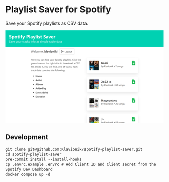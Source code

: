 # Playlist Saver for Spotify

Save your Spotify playlists as CSV data.

![Playlists](./screenshots/playlists.png)

## Development
```shell
git clone git@github.com:Klavionik/spotify-playlist-saver.git
cd spotify-playlist-saver
pre-commit install --install-hooks
cp .envrc.example .envrc # Add Client ID and Client secret from the Spotify Dev Dashboard
docker compose up -d
```
